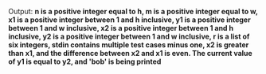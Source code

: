 Output: **n is a positive integer equal to h, m is a positive integer equal to w, x1 is a positive integer between 1 and h inclusive, y1 is a positive integer between 1 and w inclusive, x2 is a positive integer between 1 and h inclusive, y2 is a positive integer between 1 and w inclusive, r is a list of six integers, stdin contains multiple test cases minus one, x2 is greater than x1, and the difference between x2 and x1 is even. The current value of y1 is equal to y2, and 'bob' is being printed**
